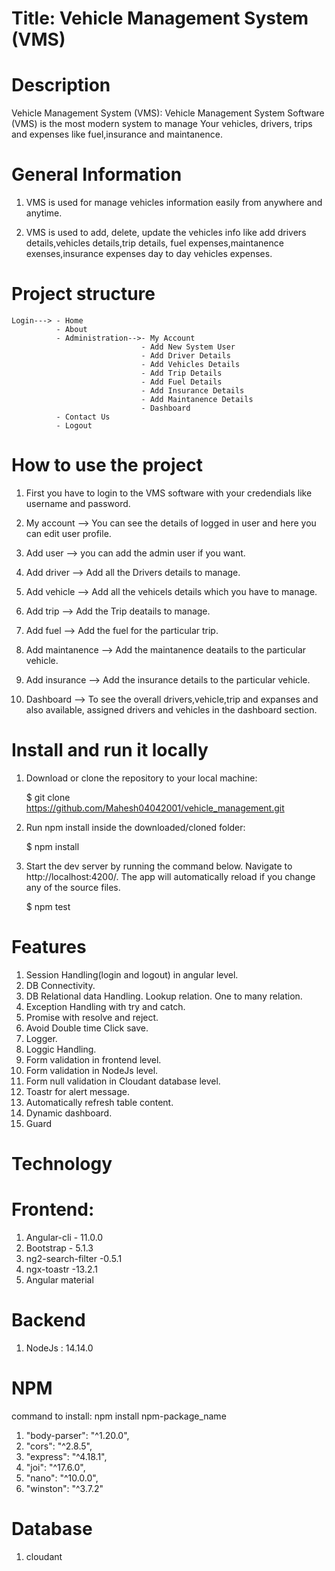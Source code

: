 # Title: Vehicle Management System (VMS)

# Description

Vehicle Management System (VMS):
Vehicle Management System Software (VMS) is the most modern system to manage Your vehicles, drivers, trips and expenses like fuel,insurance and maintanence.

# General Information

1.  VMS is used for manage vehicles information easily from anywhere and anytime.

2.  VMS is used to add, delete, update the vehicles info like add drivers details,vehicles details,trip details, fuel expenses,maintanence exenses,insurance expenses day to day vehicles expenses.

# Project structure

    Login---> - Home
              - About
              - Administration-->- My Account
                                 - Add New System User
                                 - Add Driver Details
                                 - Add Vehicles Details
                                 - Add Trip Details
                                 - Add Fuel Details
                                 - Add Insurance Details
                                 - Add Maintanence Details
                                 - Dashboard
              - Contact Us
              - Logout

# How to use the project

1.  First you have to login to the VMS software with your credendials like username and password.

2.  My account --> You can see the details of logged in user and here you can edit user profile.

3.  Add user --> you can add the admin user if you want.

4.  Add driver --> Add all the Drivers details to manage.

5.  Add vehicle --> Add all the vehicels details which you have to manage.

6.  Add trip --> Add the Trip deatails to manage.

7.  Add fuel --> Add the fuel for the particular trip.

8.  Add maintanence --> Add the maintanence deatails to the particular vehicle.

9.  Add insurance --> Add the insurance details to the particular vehicle.

10. Dashboard --> To see the overall drivers,vehicle,trip and expanses and also available, assigned drivers and vehicles in the dashboard section.

# Install and run it locally

1.  Download or clone the repository to your local machine:

    $ git clone https://github.com/Mahesh04042001/vehicle_management.git

2.  Run npm install inside the downloaded/cloned folder:

    $ npm install

3.  Start the dev server by running the command below. Navigate to http://localhost:4200/.
    The app will automatically reload if you change any of the source files.

    $ npm test

# Features

1. Session Handling(login and logout) in angular level.
2. DB Connectivity.
3. DB Relational data Handling.
   Lookup relation.
   One to many relation.
4. Exception Handling with try and catch.
5. Promise with resolve and reject.
6. Avoid Double time Click save.
7. Logger.
8. Loggic Handling.
9. Form validation in frontend level.
10. Form validation in NodeJs level.
11. Form null validation in Cloudant database level.
12. Toastr for alert message.
13. Automatically refresh table content.
14. Dynamic dashboard.
15. Guard

# Technology

# Frontend:

1. Angular-cli - 11.0.0
2. Bootstrap - 5.1.3
3. ng2-search-filter -0.5.1
4. ngx-toastr -13.2.1
5. Angular material

# Backend

1. NodeJs : 14.14.0

# NPM

command to install: npm install npm-package_name

1. "body-parser": "^1.20.0",
2. "cors": "^2.8.5",
3. "express": "^4.18.1",
4. "joi": "^17.6.0",
5. "nano": "^10.0.0",
6. "winston": "^3.7.2"

# Database

1. cloudant
